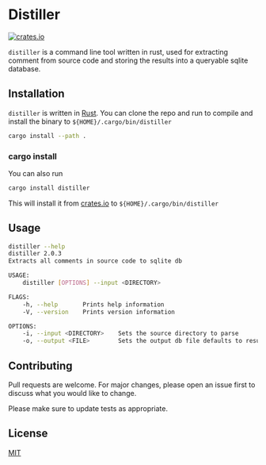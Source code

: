 # Distiller
[![crates.io](https://img.shields.io/crates/v/distiller.svg)](https://crates.io/crates/distiller)

`distiller` is a command line tool written in rust, used for extracting comment from source code and storing the results into a queryable sqlite database.

## Installation
`distiller` is written in [Rust](https://www.rust-lang.org/). You can clone the repo and run to compile and install the binary to `${HOME}/.cargo/bin/distiller`

```bash
cargo install --path .   
```

### cargo install
You can also run 

```bash
cargo install distiller
```
This will install it from [crates.io](https://crates.io) to `${HOME}/.cargo/bin/distiller`

## Usage

```bash
distiller --help
distiller 2.0.3
Extracts all comments in source code to sqlite db

USAGE:
    distiller [OPTIONS] --input <DIRECTORY>

FLAGS:
    -h, --help       Prints help information
    -V, --version    Prints version information

OPTIONS:
    -i, --input <DIRECTORY>    Sets the source directory to parse
    -o, --output <FILE>        Sets the output db file defaults to results.db
```

## Contributing
Pull requests are welcome. For major changes, please open an issue first to discuss what you would like to change.

Please make sure to update tests as appropriate.

## License
[MIT](https://choosealicense.com/licenses/mit/)
